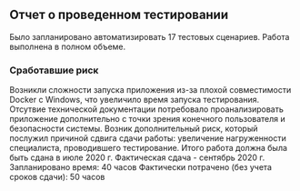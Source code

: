 ## Отчет о проведенном тестировании
Было запланировано автоматизировать 17 тестовых сценариев. Работа выполнена в полном объеме.
### Сработавшие риск
Возникли сложности запуска приложения из-за плохой совместимости Docker с Windows, что увеличило время запуска
тестирования.
Отсутвие технической документации потребовало проанализировать приложение дополнительно с точки зрения
конечного пользователя и безопасности системы.
Возник дополнительный риск, который послужил причиной сдвига сдачи работы: увеличение нагруженности
специалиста, проводившего тестирование.
Итого работа должна была быть сдана в июле 2020 г. Фактическая сдача - сентябрь 2020 г.
Запланировано время: 40 часов
Фактически потрачено (без учета сроков сдачи): 50 часов
